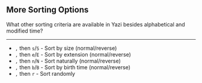 ## More Sorting Options

What other sorting criteria are available in Yazi besides alphabetical and modified time?

---

- `,` then `s`/`S` - Sort by size (normal/reverse)
- `,` then `e`/`E` - Sort by extension (normal/reverse)
- `,` then `n`/`N` - Sort naturally (normal/reverse)
- `,` then `b`/`B` - Sort by birth time (normal/reverse)
- `,` then `r` - Sort randomly

